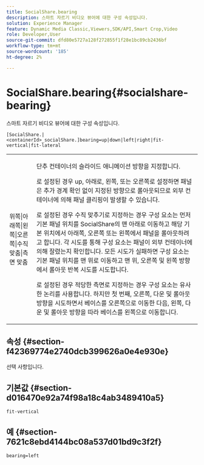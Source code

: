 ```yaml
---
title: SocialShare.bearing
description: 스마트 자르기 비디오 뷰어에 대한 구성 속성입니다.
solution: Experience Manager
feature: Dynamic Media Classic,Viewers,SDK/API,Smart Crop,Video
role: Developer,User
source-git-commit: dfd80e5727a128f272855f1f28e1bc89cb2436bf
workflow-type: tm+mt
source-wordcount: '185'
ht-degree: 2%

---
```


# SocialShare.bearing{#socialshare-bearing}

스마트 자르기 비디오 뷰어에 대한 구성 속성입니다.

`[SocialShare.|<containerId>_socialShare.]bearing=up|down|left|right|fit-vertical|fit-lateral`

<table id="table_C616483932C2482CA9794DDD7313FD7C"> 
 <tbody> 
  <tr> 
   <td colname="col1"> <p> <span class="codeph"> 위쪽|아래쪽|왼쪽|오른쪽|수직 맞춤|측면 맞춤</span> </p> </td> 
   <td colname="col2"> <p> 단추 컨테이너의 슬라이드 애니메이션 방향을 지정합니다. </p> <p> 로 설정된 경우 <span class="codeph"> up</span>, <span class="codeph"> 아래로</span>, <span class="codeph"> 왼쪽</span>, 또는 <span class="codeph"> 오른쪽</span>로 설정하면 패널은 추가 경계 확인 없이 지정된 방향으로 롤아웃되므로 외부 컨테이너에 의해 패널 클리핑이 발생할 수 있습니다. </p> <p>로 설정된 경우 <span class="codeph"> 수직 맞추기</span>로 지정하는 경우 구성 요소는 먼저 기본 패널 위치를 SocialShare의 맨 아래로 이동하고 해당 기본 위치에서 아래쪽, 오른쪽 또는 왼쪽에서 패널을 롤아웃하려고 합니다. 각 시도를 통해 구성 요소는 패널이 외부 컨테이너에 의해 잘렸는지 확인합니다. 모든 시도가 실패하면 구성 요소는 기본 패널 위치를 맨 위로 이동하고 맨 위, 오른쪽 및 왼쪽 방향에서 롤아웃 반복 시도를 시도합니다. </p> <p>로 설정된 경우 <span class="codeph"> 적당한 측면</span>로 지정하는 경우 구성 요소는 유사한 논리를 사용합니다. 하지만 첫 번째, 오른쪽, 다운 및 롤아웃 방향을 시도하면서 베이스를 오른쪽으로 이동한 다음, 왼쪽, 다운 및 롤아웃 방향을 따라 베이스를 왼쪽으로 이동합니다. </p> </td> 
  </tr> 
 </tbody> 
</table>

## 속성 {#section-f42369774e2740dcb399626a0e4e930e}

선택 사항입니다.

## 기본값 {#section-d016470e92a74f98a18c4ab3489410a5}

`fit-vertical`

## 예 {#section-7621c8ebd4144bc08a537d01bd9c3f2f}

```
bearing=left
```
